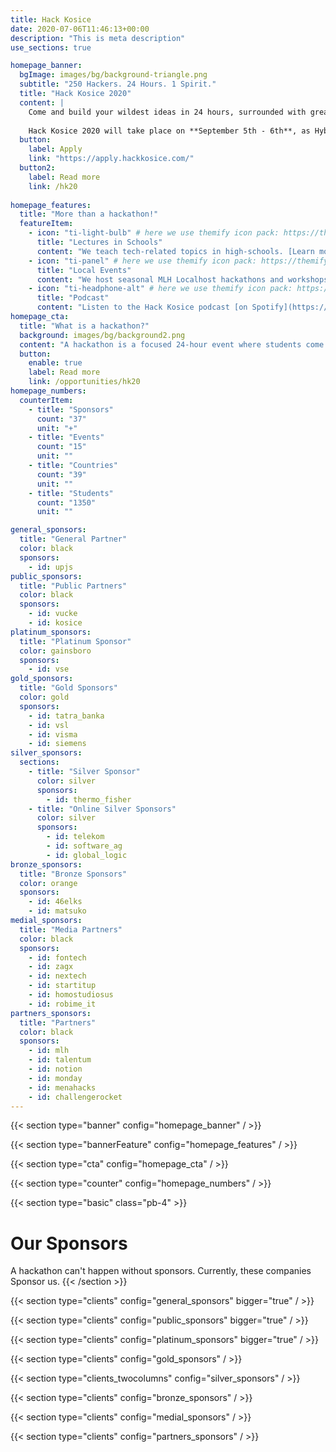 ```yaml
---
title: Hack Kosice
date: 2020-07-06T11:46:13+00:00
description: "This is meta description"
use_sections: true

homepage_banner:
  bgImage: images/bg/background-triangle.png
  subtitle: "250 Hackers. 24 Hours. 1 Spirit."
  title: "Hack Kosice 2020"
  content: |
    Come and build your wildest ideas in 24 hours, surrounded with great designers, <br/>entrepreneurs, ideators and free food.
    
    Hack Kosice 2020 will take place on **September 5th - 6th**, as Hybrid hackathon both **online** and **on-site** in [Kunsthalle, Kosice](https://goo.gl/maps/RE8BfkWreX1Jpnes5).
  button:
    label: Apply
    link: "https://apply.hackkosice.com/"
  button2:
    label: Read more
    link: /hk20
    
homepage_features:
  title: "More than a hackathon!"
  featureItem:
    - icon: "ti-light-bulb" # here we use themify icon pack: https://themify.me/themify-icons
      title: "Lectures in Schools"
      content: "We teach tech-related topics in high-schools. [Learn more](/lectures)."
    - icon: "ti-panel" # here we use themify icon pack: https://themify.me/themify-icons
      title: "Local Events"
      content: "We host seasonal MLH Localhost hackathons and workshops. [Read more](/opportunities)."
    - icon: "ti-headphone-alt" # here we use themify icon pack: https://themify.me/themify-icons
      title: "Podcast"
      content: "Listen to the Hack Kosice podcast [on Spotify](https://open.spotify.com/show/5OlocKsS6FFFW7KxKQeK52?si=IpwhjAE4S3uP7Z5K6llIPA). We discuss tech and interview motivating entrepreneurs."
homepage_cta:
  title: "What is a hackathon?"
  background: images/bg/background2.png
  content: "A hackathon is a focused 24-hour event where students come together in small teams to share ideas and build something new and exciting, alongside a whole bunch of like-minded people. You learn immensely with the help of mentors, interact with companies and have fun! Hackathons are very beginner friendly!"
  button:
    enable: true
    label: Read more
    link: /opportunities/hk20
homepage_numbers:
  counterItem:
    - title: "Sponsors"
      count: "37"
      unit: "+"
    - title: "Events"
      count: "15"
      unit: ""
    - title: "Countries"
      count: "39"
      unit: ""
    - title: "Students"
      count: "1350"
      unit: ""

general_sponsors:
  title: "General Partner"
  color: black
  sponsors:
    - id: upjs
public_sponsors:
  title: "Public Partners"
  color: black
  sponsors:
    - id: vucke
    - id: kosice
platinum_sponsors:
  title: "Platinum Sponsor"
  color: gainsboro
  sponsors:
    - id: vse
gold_sponsors:
  title: "Gold Sponsors"
  color: gold
  sponsors:
    - id: tatra_banka
    - id: vsl
    - id: visma
    - id: siemens
silver_sponsors:
  sections:
    - title: "Silver Sponsor"
      color: silver
      sponsors:
        - id: thermo_fisher
    - title: "Online Silver Sponsors"
      color: silver
      sponsors:
        - id: telekom
        - id: software_ag
        - id: global_logic
bronze_sponsors:
  title: "Bronze Sponsors"
  color: orange
  sponsors:
    - id: 46elks
    - id: matsuko
medial_sponsors:
  title: "Media Partners"
  color: black
  sponsors:
    - id: fontech
    - id: zagx
    - id: nextech
    - id: startitup
    - id: homostudiosus
    - id: robime_it
partners_sponsors:
  title: "Partners"
  color: black
  sponsors:
    - id: mlh
    - id: talentum
    - id: notion
    - id: monday
    - id: menahacks
    - id: challengerocket
---
```


{{< section type="banner" config="homepage_banner" / >}}

{{< section type="bannerFeature" config="homepage_features" / >}}

{{< section type="cta" config="homepage_cta" / >}}

{{< section type="counter" config="homepage_numbers" / >}}

{{< section type="basic" class="pb-4" >}}
# Our Sponsors
A hackathon can't happen without sponsors. Currently, these companies Sponsor us.
{{< /section >}}

{{< section type="clients" config="general_sponsors" bigger="true" / >}}

{{< section type="clients" config="public_sponsors" bigger="true" / >}}

{{< section type="clients" config="platinum_sponsors" bigger="true" / >}}

{{< section type="clients" config="gold_sponsors" / >}}

{{< section type="clients_twocolumns" config="silver_sponsors" / >}}

{{< section type="clients" config="bronze_sponsors" / >}}

{{< section type="clients" config="medial_sponsors" / >}}

{{< section type="clients" config="partners_sponsors" / >}}
